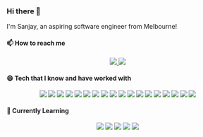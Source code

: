 ### Hi there 👋

<!--
**RapidCompiler/rapidcompiler** is a ✨ _special_ ✨ repository because its `README.md` (this file) appears on your GitHub profile.

Here are some ideas to get you started:

- 🔭 I’m currently working on ...
- 🌱 I’m currently learning ...
- 👯 I’m looking to collaborate on ...
- 🤔 I’m looking for help with ...
- 💬 Ask me about ...
- 📫 How to reach me: ...
- 😄 Pronouns: ...
- ⚡ Fun fact: ...
-->
I'm Sanjay, an aspiring software engineer from Melbourne!

#### 📫 How to reach me
<div align='center'>
  <a href='https://sanjay-suresh-resume.netlify.app' target='_blank' rel='noopener' rel='noreferrer'>
    <img src='https://img.shields.io/static/v1?label=Website&message=sanjay-suresh-resume.netlify.app&color=blue&style=for-the-badge&logo=google%20chrome&logoColor=white' />
  </a>
  <a href='https://www.linkedin.com/in/sanjusuresh2001/' target='_blank' rel='noopener' rel='noreferrer'>
    <img src='https://img.shields.io/static/v1?label=LinkedIn&message=sanjaysuresh&color=blue&style=for-the-badge&logo=linkedin' />  
  </a>
</div>

#### 😄 Tech that I know and have worked with

<div align="center">
  <img src="https://img.shields.io/static/v1?message=Python&label=&color=3776ab&style=for-the-badge&logo=python&logoColor=white" />
  <img src='https://img.shields.io/static/v1?label=&message=javascript&style=for-the-badge&logo=javascript&logoColor=f7df1e&color=grey' />
  <img src='https://img.shields.io/static/v1?label=&message=Node.js&color=339933&style=for-the-badge&logo=node.js' />
  <img src='https://img.shields.io/static/v1?label=&message=Dart&color=0175C2&style=for-the-badge&logo=dart' />
  <img src='https://img.shields.io/static/v1?label=&message=c&color=A8B9CC&style=for-the-badge&logo=c&logoColor=black' />
  <img src='https://img.shields.io/static/v1?label=&message=flask&color=000000&style=for-the-badge&logo=flask' />
  <img src='https://img.shields.io/static/v1?label=&message=django&color=092E20&style=for-the-badge&logo=django' />
  <img src='https://img.shields.io/static/v1?label=&message=express&color=000000&style=for-the-badge&logo=express' />
  <img src='https://img.shields.io/static/v1?label=&message=nestjs&color=E0234E&style=for-the-badge&logo=nestjs' />
  <img src='https://img.shields.io/static/v1?label=&message=flutter&color=02569B&style=for-the-badge&logo=flutter' />
  <img src='https://img.shields.io/static/v1?label=&message=aws&color=232F3E&style=for-the-badge&logo=amazon%20aws' />
  <img src='https://img.shields.io/static/v1?label=&message=azure&color=0089D6&style=for-the-badge&logo=microsoft%20azure&logoColor=white' />
  <img src='https://img.shields.io/static/v1?label=&message=mysql&color=4479A1&style=for-the-badge&logo=mysql&logoColor=white' />
  <img src='https://img.shields.io/static/v1?label=&message=mongodb&color=47A248&style=for-the-badge&logo=mongodb&logoColor=white' />
  <img src='https://img.shields.io/static/v1?label=&message=wordpress&color=21759B&style=for-the-badge&logo=wordpress' />
  <img src='https://img.shields.io/static/v1?label=&message=docker&color=2496ED&style=for-the-badge&logo=docker&logoColor=white' />
  <img src='https://img.shields.io/static/v1?label=&message=RaspberryPi&color=A22846&style=for-the-badge&logo=raspberry%20pi' />
  <img src='https://img.shields.io/static/v1?label=&message=arduino&color=00979D&style=for-the-badge&logo=arduino&logoColor=white' />
</div>

#### 🌱 Currently Learning
<div align="center">
  <img src='https://img.shields.io/static/v1?label=&message=react.js&color=61DAFB&style=for-the-badge&logo=react&logoColor=black' />  
  <img src='https://img.shields.io/static/v1?label=&message=three.js&color=000000&style=for-the-badge&logo=three.js&logoColor=white' />
  <img src='https://img.shields.io/static/v1?label=&message=angular&color=DD0031&style=for-the-badge&logo=angular' />
  <img src='https://img.shields.io/static/v1?label=&message=jenkins&color=D24939&style=for-the-badge&logo=jenkins&logoColor=white' />
  <img src='https://img.shields.io/static/v1?label=&message=tensorflow&color=FF6F00&style=for-the-badge&logo=tensorflow&logoColor=white' />
</div>
